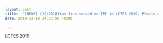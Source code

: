 ```yaml
---
layout: post
title:  "[NEWS] [12/2018]Xun Jiao served on TPC in LCTES 2019. Please consider to submit!"
date: 2018-12-18 14:33:50 -0500

---
```


[LCTES 2019](https://conf.researchr.org/home/LCTES-2019)
